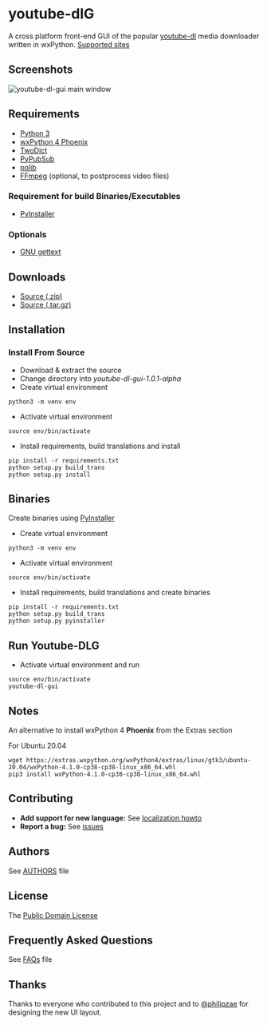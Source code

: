 # youtube-dlG
A cross platform front-end GUI of the popular [youtube-dl](https://rg3.github.io/youtube-dl/) media downloader written in wxPython. [Supported sites](https://rg3.github.io/youtube-dl/supportedsites.html)

## Screenshots
![youtube-dl-gui main window](https://raw.githubusercontent.com/MrS0m30n3/youtube-dl-gui/gh-pages/images/ydlg_ui.gif)

## Requirements
* [Python 3](https://www.python.org/downloads)
* [wxPython 4 Phoenix](https://wxpython.org/download.php)
* [TwoDict](https://pypi.org/project/twodict)
* [PyPubSub](https://pypi.org/project/PyPubSub)
* [polib](https://pypi.org/project/polib)
* [FFmpeg](https://ffmpeg.org/download.html) (optional, to postprocess video files)

### Requirement for build Binaries/Executables
* [PyInstaller](https://www.pyinstaller.org/)

### Optionals
* [GNU gettext](https://www.gnu.org/software/gettext/)

## Downloads
* [Source (.zip)](https://github.com/oleksis/youtube-dl-gui/archive/v1.0.1-alpha.zip)
* [Source (.tar.gz)](https://github.com/oleksis/youtube-dl-gui/archive/v1.0.1-alpha.tar.gz)

## Installation

### Install From Source
* Download & extract the source
* Change directory into *youtube-dl-gui-1.0.1-alpha*
* Create virtual environment 
```
python3 -m venv env
```
* Activate virtual environment
```
source env/bin/activate
```
* Install requirements, build translations and install
```
pip install -r requirements.txt
python setup.py build_trans
python setup.py install
```

## Binaries
Create binaries using [PyInstaller](https://www.pyinstaller.org/)
* Create virtual environment
```
python3 -m venv env
```
* Activate virtual environment
```
source env/bin/activate
```
* Install requirements, build translations and create binaries
```
pip install -r requirements.txt
python setup.py build_trans
python setup.py pyinstaller
```

## Run Youtube-DLG
* Activate virtual environment and run
```
source env/bin/activate
youtube-dl-gui
```

## Notes
An alternative to install wxPython 4 **Phoenix** from the Extras section

For Ubuntu 20.04

```
wget https://extras.wxpython.org/wxPython4/extras/linux/gtk3/ubuntu-20.04/wxPython-4.1.0-cp38-cp38-linux_x86_64.whl
pip3 install wxPython-4.1.0-cp38-cp38-linux_x86_64.whl 
```

## Contributing
* **Add support for new language:** See [localization howto](docs/localization_howto.md)
* **Report a bug:** See [issues](https://github.com/oleksis/youtube-dl-gui/issues)

## Authors
See [AUTHORS](AUTHORS) file

## License
The [Public Domain License](LICENSE)

## Frequently Asked Questions
See [FAQs](docs/faqs.md) file

## Thanks
Thanks to everyone who contributed to this project and to [@philipzae](https://github.com/philipzae) for designing the new UI layout.
